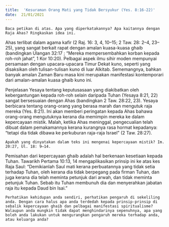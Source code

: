 ```yaml
---
title:  'Kesuraman Orang Mati yang Tidak Bersyukur (Yes. 8:16-22)'
date:  21/01/2021
---
```


`Baca petikan di atas. Apa yang diperkatakannya? Apa kaitannya dengan Raja Ahas? Ringkaskan idea ini.`

Ahas terlibat dalam agama kafir (2 Raj. 16: 3, 4, 10–15; 2 Taw. 28: 2–4, 23–25), yang sangat berkait rapat dengan amalan kuasa-kuasa ghaib (bandingkan Ulangan 32:17 ; “Mereka mempersembahkan korban kepada roh-roh jahat”, 1 Kor 10:20). Pelbagai aspek ilmu sihir moden mempunyai persamaan dengan upacara-upacara Timur Dekat kuno, seperti yang disaksikan oleh tulisan-tulisan kuno di luar Alkitab. Sememangnya, bahkan banyak amalan Zaman Baru masa kini merupakan manifestasi kontemporari dari amalan-amalan kuasa ghaib kuno ini.

Penjelasan Yesaya tentang keputusasaan yang diakibatkan oleh  kebergantungan kepada roh-roh selain daripada Tuhan (Yesaya 8:21, 22) sangat bersesuaian dengan Ahas (bandingkan 2 Taw. 28:22, 23). Yesaya berbicara tentang orang-orang yang  berasa marah dan mengutuk raja mereka (Yes. 8:21). Ini akan memberi peringatan kepada Ahas bahawa orang-orang mengutuknya kerana dia memimpin mereka ke dalam kepercayaan mistik. Malah, ketika Ahas meninggal, pengecualian telah dibuat dalam pemakamannya kerana kurangnya rasa hormat kepadanya: “tetapi dia tidak dibawa ke perkuburan raja-raja Israel” (2 Taw. 28:27).

`Apakah yang dinyatakan dalam teks ini mengenai kepercayaan mistik? Im. 20:27, Ul. 18: 9–14.`

Pemisahan dari kepercayaan ghaib adalah hal berkenaan kesetiaan kepada Tuhan. Tawarikh Pertama 10:13, 14 mengaplikasikan prinsip ini ke atas kes Raja Saul: “Demikianlah Saul mati kerana perbuatannya yang tidak setia terhadap Tuhan, oleh kerana dia tidak berpegang pada firman Tuhan, dan juga kerana dia telah meminta petunjuk dari arwah, dan tidak meminta petunjuk Tuhan. Sebab itu Tuhan membunuh dia dan menyerahkan jabatan raja itu kepada Daud bin Isai.”

`Perhatikan kehidupan anda sendiri, perhatikan pengaruh di sekeliling anda. Dengan cara halus apa anda terdedah kepada prinsip-prinsip di sebalik kepercayaan ghaib dan pelbagai manifestasi spiritualisme? Walaupun anda mungkin tidak dapat menghindarinya sepenuhnya, apa yang boleh anda lakukan untuk mengurangkan pengaruh mereka terhadap anda, atau keluarga anda?`